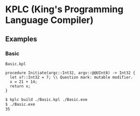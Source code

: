 # KPLC (King's Programming Language Compiler)

## Examples

### Basic

`Basic.kpl`

```kpl
procedure Initiate(argc::Int32, argv::@@UInt8) -> Int32 {
  let x?::Int32 = 7; \\ Question mark: mutable modifier.
  x = 21 + 14;
  return x;
}
```

```sh
$ kplc build ./Basic.kpl ./Basic.exe
$ ./Basic.exe
35
```
